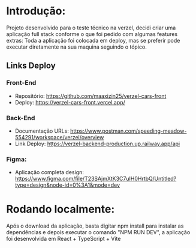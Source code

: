 # Introdução:
Projeto desenvolvido para o teste técnico na verzel, decidi criar uma aplicação full stack conforme o que foi pedido com algumas features extras: Toda a aplicação foi colocada em deploy, mas se preferir pode executar diretamente na sua maquina seguindo o tópico.

## Links Deploy
### Front-End
   - Repositório: https://github.com/maaxizin25/verzel-cars-front
   - Deploy: https://verzel-cars-front.vercel.app/
### Back-End
   - Documentação URLs: https://www.postman.com/speeding-meadow-554291/workspace/verzel/overview
   - Link Deploy: https://verzel-backend-production.up.railway.app/api
### Figma:
  - Aplicação completa design: https://www.figma.com/file/T23SAjmXtK3C7uIH0HrtbQ/Untitled?type=design&node-id=0%3A1&mode=dev


# Rodando localmente:
Após o download da aplicação, basta digitar npm install para instalar as dependências e depois executar o comando "NPM RUN DEV", a aplicação foi desenvolvida em React + TypeScript + Vite
